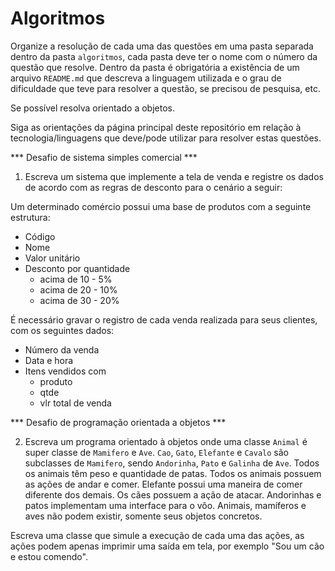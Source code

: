 
# Algoritmos

Organize a resolução de cada uma das questões em uma pasta separada dentro da pasta `algoritmos`, cada pasta deve ter o nome com o número da questão que resolve. Dentro da pasta é obrigatória a existência de um arquivo `README.md` que descreva a linguagem utilizada e o grau de dificuldade que teve para resolver a questão, se precisou de pesquisa, etc.

Se possível resolva orientado a objetos.

Siga as orientações da página principal deste repositório em relação à tecnologia/linguagens que deve/pode utilizar para resolver estas questões.

*** Desafio de sistema simples comercial ***

1. Escreva um sistema que implemente a tela de venda e registre os dados de acordo com as regras de desconto para o cenário a seguir:

Um determinado comércio possui uma base de produtos com a seguinte estrutura:
  - Código
  - Nome
  - Valor unitário
  - Desconto por quantidade
    - acima de 10 - 5%
    - acima de 20 - 10%
    - acima de 30 - 20%
    
  É necessário gravar o registro de cada venda realizada para seus clientes, com os seguintes dados:
  - Número da venda
  - Data e hora
  - Itens vendidos com 
    - produto
    - qtde
    - vlr total de venda
  
    
  
*** Desafio de programação orientada a objetos ***

2. Escreva um programa orientado à objetos onde uma classe `Animal` é super classe de `Mamifero` e `Ave`. `Cao`, `Gato`, `Elefante` e `Cavalo` são subclasses de `Mamifero`, sendo `Andorinha`, `Pato` e `Galinha` de `Ave`. Todos os animais têm peso e quantidade de patas. Todos os animais possuem as ações de andar e comer. Elefante possui uma maneira de comer diferente dos demais. Os cães possuem a ação de atacar. Andorinhas e patos implementam uma interface para o vôo. Animais, mamíferos e aves não podem existir, somente seus objetos concretos.

Escreva uma classe que simule a execução de cada uma das ações, as ações podem apenas imprimir uma saída em tela, por exemplo "Sou um cão e estou comendo".
